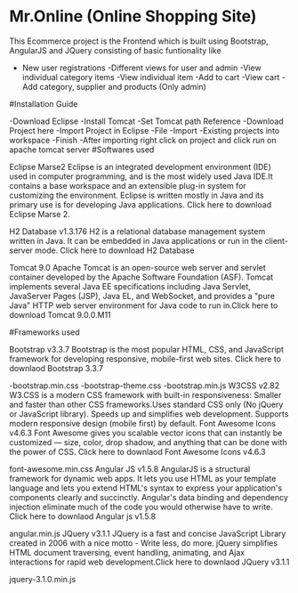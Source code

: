 # Mr.Online (Online Shopping Site)
This Ecommerce project is the Frontend which is built using Bootstrap, AngularJS and JQuery consisting of basic funtionality like

- New user registrations
 -Different views for user and admin
 -View individual category items
 -View individual item
 -Add to cart
 -View cart
 -Add category, supplier and products (Only admin)

#Installation Guide

-Download Eclipse
-Install Tomcat
-Set Tomcat path Reference
-Download Project here
-Import Project in Eclipse
-File
-Import
-Existing projects into workspace
-Finish
-After importing right click on project and click run on apache tomcat server
#Softwares used

Eclipse Marse2 Eclipse is an integrated development environment (IDE) used in computer programming, and is the most widely used Java IDE.It contains a base workspace and an extensible plug-in system for customizing the environment. Eclipse is written mostly in Java and its primary use is for developing Java applications. Click here to download Eclipse Marse 2.

H2 Database v1.3.176 H2 is a relational database management system written in Java. It can be embedded in Java applications or run in the client-server mode. Click here to download H2 Database

Tomcat 9.0 Apache Tomcat is an open-source web server and servlet container developed by the Apache Software Foundation (ASF). Tomcat implements several Java EE specifications including Java Servlet, JavaServer Pages (JSP), Java EL, and WebSocket, and provides a "pure Java" HTTP web server environment for Java code to run in.Click here to download Tomcat 9.0.0.M11

#Frameworks used

Bootstrap v3.3.7 Bootstrap is the most popular HTML, CSS, and JavaScript framework for developing responsive, mobile-first web sites. Click here to downlaod Bootstrap 3.3.7

-bootstrap.min.css
-bootstrap-theme.css
-bootstrap.min.js
W3CSS v2.82 W3.CSS is a modern CSS framework with built-in responsiveness: Smaller and faster than other CSS frameworks.Uses standard CSS only (No jQuery or JavaScript library). Speeds up and simplifies web development. Supports modern responsive design (mobile first) by default.
Font Awesome Icons v4.6.3 Font Awesome gives you scalable vector icons that can instantly be customized — size, color, drop shadow, and anything that can be done with the power of CSS. Click here to downlaod Font Awesome Icons v4.6.3

font-awesome.min.css
Angular JS v1.5.8 AngularJS is a structural framework for dynamic web apps. It lets you use HTML as your template language and lets you extend HTML's syntax to express your application's components clearly and succinctly. Angular's data binding and dependency injection eliminate much of the code you would otherwise have to write. Click here to downlaod Angular js v1.5.8

angular.min.js
JQuery v3.1.1 JQuery is a fast and concise JavaScript Library created in 2006 with a nice motto - Write less, do more. jQuery simplifies HTML document traversing, event handling, animating, and Ajax interactions for rapid web development.Click here to downlaod JQuery v3.1.1

jquery-3.1.0.min.js
